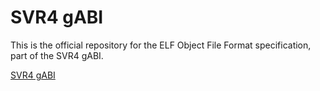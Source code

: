 # SVR4 gABI

This is the official repository for the ELF Object File Format
specification, part of the SVR4 gABI.

[SVR4 gABI](docs/index.html)
